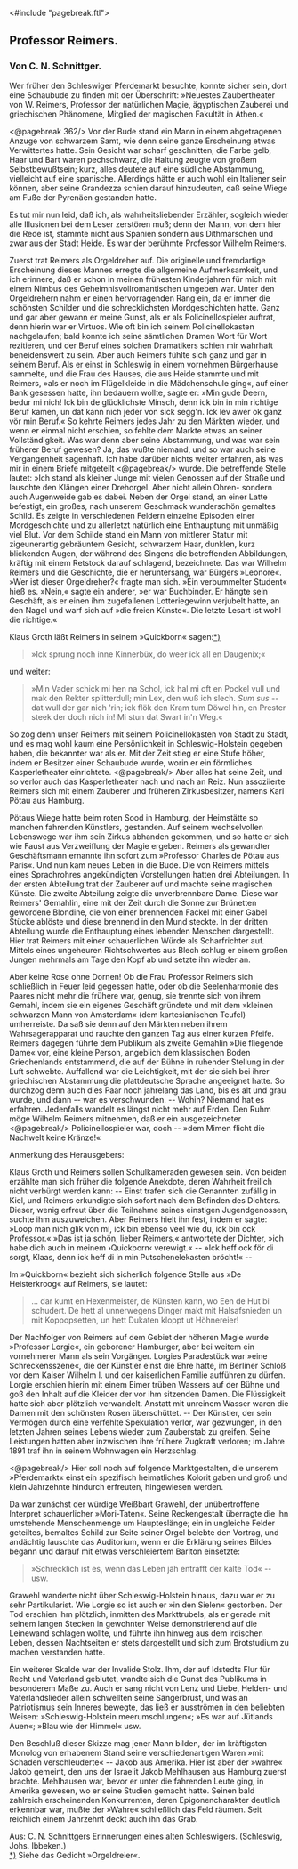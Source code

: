 <#include "pagebreak.ftl">
<h2>Professor Reimers.</h2>

<h3>Von C. N. Schnittger.</h3>

Wer früher den Schleswiger Pferdemarkt besuchte, konnte sicher
sein, dort eine Schaubude zu finden mit der Überschrift:
»Neuestes Zaubertheater von W. Reimers, Professor der natürlichen
Magie, ägyptischen Zauberei und griechischen Phänomene, Mitglied
der magischen Fakultät in Athen.«
 
\<@pagebreak 362/>
Vor der Bude stand ein Mann in einem abgetragenen Anzuge
von schwarzem Samt, wie denn seine ganze Erscheinung etwas Verwittertes
hatte. Sein Gesicht war scharf geschnitten, die Farbe gelb,
Haar und Bart waren pechschwarz, die Haltung zeugte von großem
Selbstbewußtsein; kurz, alles deutete auf eine südliche Abstammung,
vielleicht auf eine spanische. Allerdings hätte er auch wohl ein
Italiener sein können, aber seine Grandezza schien darauf hinzudeuten,
daß seine Wiege am Fuße der Pyrenäen gestanden hatte.

Es tut mir nun leid, daß ich, als wahrheitsliebender Erzähler,
sogleich wieder alle Illusionen bei dem Leser zerstören muß; denn
der Mann, von dem hier die Rede ist, stammte nicht aus Spanien
sondern aus Dithmarschen und zwar aus der Stadt Heide. Es war
der berühmte Professor Wilhelm Reimers.

Zuerst trat Reimers als Orgeldreher auf. Die originelle und
fremdartige Erscheinung dieses Mannes erregte die allgemeine Aufmerksamkeit, 
und ich erinnere, daß er schon in meinen frühesten
Kinderjahren für mich mit einem Nimbus des Geheimnisvollromantischen
umgeben war. Unter den Orgeldrehern nahm er einen
hervorragenden Rang ein, da er immer die schönsten Schilder und
die schrecklichsten Mordgeschichten hatte. Ganz und gar aber gewann
er meine Gunst, als er als Policinellospieler auftrat, denn hierin war
er Virtuos. Wie oft bin ich seinem Policinellokasten nachgelaufen;
bald konnte ich seine sämtlichen Dramen Wort für Wort rezitieren,
und der Beruf eines solchen Dramatikers schien mir wahrhaft
beneidenswert zu sein. Aber auch Reimers fühlte sich ganz und
gar in seinem Beruf. Als er einst in Schleswig in einem vornehmen
Bürgerhause sammelte, und die Frau des Hauses, die aus
Heide stammte und mit Reimers, »als er noch im Flügelkleide in
die Mädchenschule ging«, auf einer Bank gesessen hatte, ihn bedauern
wollte, sagte er: »Min gude Deern, bedur mi nich! Ick bin
de glücklichste Minsch, denn ick bin in min richtige Beruf kamen, un
dat kann nich jeder von sick segg'n. Ick lev awer ok ganz vör min
Beruf.« So kehrte Reimers jedes Jahr zu den Märkten wieder,
und wenn er einmal nicht erschien, so fehlte dem Markte etwas an
seiner Vollständigkeit. Was war denn aber seine Abstammung, und
was war sein früherer Beruf gewesen? Ja, das wußte niemand,
und so war auch seine Vergangenheit sagenhaft. Ich habe darüber
nichts weiter erfahren, als was mir in einem Briefe mitgeteilt 
\<@pagebreak/>
wurde. Die betreffende Stelle lautet: »Ich stand als kleiner Junge
mit vielen Genossen auf der Straße und lauschte den Klängen einer
Drehorgel. Aber nicht allein Ohren- sondern auch Augenweide
gab es dabei. Neben der Orgel stand, an einer Latte befestigt, ein
großes, nach unserem Geschmack wunderschön gemaltes Schild. Es
zeigte in verschiedenen Feldern einzelne Episoden einer Mordgeschichte
und zu allerletzt natürlich eine Enthauptung mit unmäßig
viel Blut. Vor dem Schilde stand ein Mann von mittlerer Statur
mit zigeunerartig gebräuntem Gesicht, schwarzem Haar, dunklen, kurz
blickenden Augen, der während des Singens die betreffenden Abbildungen,
kräftig mit einem Retstock darauf schlagend, bezeichnete.
Das war Wilhelm Reimers und die Geschichte, die er heruntersang,
war Bürgers »Leonore«. »Wer ist dieser Orgeldreher?« fragte man
sich. »Ein verbummelter Student« hieß es. »Nein,« sagte ein
anderer, »er war Buchbinder. Er hängte sein Geschäft, als er einen
ihm zugefallenen Lotteriegewinn verjubelt hatte, an den Nagel und
warf sich auf »die freien Künste«. Die letzte Lesart ist wohl die
richtige.«

Klaus Groth läßt Reimers in seinem »Quickborn« sagen:<a class="refnote" id="rn1" href="#fn1">*)</a>

> »Ick sprung noch inne Kinnerbüx,
do weer ick all en Daugenix;«

und weiter:

> »Min Vader schick mi hen na Schol,
ick hal mi oft en Pockel vull
und mak den Rekter splitterdull;
min Lex, den wuß ich slech.
<i>Sum sus</i> -- dat wull der gar nich 'rin;
ick flök den Kram tum Döwel hin,
en Prester steek der doch nich in!
Mi stun dat Swart in'n Weg.«

So zog denn unser Reimers mit seinem Policinellokasten von
Stadt zu Stadt, und es mag wohl kaum eine Persönlichkeit in
Schleswig-Holstein gegeben haben, die bekannter war als er. Mit
der Zeit stieg er eine Stufe höher, indem er Besitzer einer Schaubude
wurde, worin er ein förmliches Kasperletheater einrichtete.
\<@pagebreak/>
Aber alles hat seine Zeit, und so verlor auch das Kasperletheater
nach und nach an Reiz. Nun assoziierte Reimers sich mit einem
Zauberer und früheren Zirkusbesitzer, namens Karl Pötau aus
Hamburg.

Pötaus Wiege hatte beim roten Sood in Hamburg, der Heimstätte
so manchen fahrenden Künstlers, gestanden. Auf seinem wechselvollen
Lebenswege war ihm sein Zirkus abhanden gekommen, und
so hatte er sich wie Faust aus Verzweiflung der Magie ergeben.
Reimers als gewandter Geschäftsmann ernannte ihn sofort zum
»Professor Charles de Pötau aus Paris«. Und nun kam neues
Leben in die Bude. Die von Reimers mittels eines Sprachrohres
angekündigten Vorstellungen hatten drei Abteilungen. In der ersten
Abteilung trat der Zauberer auf und machte seine magischen Künste.
Die zweite Abteilung zeigte die unverbrennbare Dame. Diese war
Reimers' Gemahlin, eine mit der Zeit durch die Sonne zur Brünetten
gewordene Blondine, die von einer brennenden Fackel mit
einer Gabel Stücke ablöste und diese brennend in den Mund steckte.
In der dritten Abteilung wurde die Enthauptung eines lebenden
Menschen dargestellt. Hier trat Reimers mit einer schauerlichen
Würde als Scharfrichter auf. Mittels eines ungeheuren Richtschwertes
aus Blech schlug er einem großen Jungen mehrmals am
Tage den Kopf ab und setzte ihn wieder an.

Aber keine Rose ohne Dornen! Ob die Frau Professor Reimers
sich schließlich in Feuer leid gegessen hatte, oder ob die Seelenharmonie
des Paares nicht mehr die frühere war, genug, sie trennte
sich von ihrem Gemahl, indem sie ein eigenes Geschäft gründete
und mit dem »kleinen schwarzen Mann von Amsterdam« (dem kartesianischen
Teufel) umherreiste. Da saß sie denn auf den Märkten
neben ihrem Wahrsagerapparat und rauchte den ganzen Tag aus
einer kurzen Pfeife. Reimers dagegen führte dem Publikum als
zweite Gemahlin »Die fliegende Dame« vor, eine kleine Person,
angeblich dem klassischen Boden Griechenlands entstammend, die auf
der Bühne in ruhender Stellung in der Luft schwebte. Auffallend
war die Leichtigkeit, mit der sie sich bei ihrer griechischen Abstammung
die plattdeutsche Sprache angeeignet hatte. So durchzog denn auch
dies Paar noch jahrelang das Land, bis es alt und grau wurde,
und dann -- war es verschwunden. -- Wohin? Niemand hat es
erfahren. Jedenfalls wandelt es längst nicht mehr auf Erden. Den
Ruhm möge Wilhelm Reimers mitnehmen, daß er ein ausgezeichneter 
\<@pagebreak/>
Policinellospieler war, doch -- »dem Mimen flicht die Nachwelt keine
Kränze!«

<div class="g">Anmerkung des Herausgebers:</div>

Klaus Groth und Reimers sollen Schulkameraden gewesen sein.
Von beiden erzählte man sich früher die folgende Anekdote, deren
Wahrheit freilich nicht verbürgt werden kann: -- Einst trafen sich
die Genannten zufällig in Kiel, und Reimers erkundigte sich sofort
nach dem Befinden des Dichters. Dieser, wenig erfreut über die
Teilnahme seines einstigen Jugendgenossen, suchte ihm auszuweichen.
Aber Reimers hielt ihn fest, indem er sagte: »Loop man nich glik
von mi, ick bin ebenso veel wie du, ick bin ock Professor.« »Das
ist ja schön, lieber Reimers,« antwortete der Dichter, »ich habe dich
auch in meinem ›Quickborn‹ verewigt.« -- »Ick heff ock för di sorgt,
Klaas, denn ick heff di in min Putschenelekasten bröcht!« --

Im »Quickborn« bezieht sich sicherlich folgende Stelle aus »De
Heisterkroog« auf Reimers, sie lautet:

> ... dar kumt en Hexenmeister,
de Künsten kann, wo Een de Hut bi schudert.
De hett al unnerwegens Dinger makt
mit Halsafsnieden un mit Koppopsetten,
un hett Dukaten kloppt ut Höhnereier!

Der Nachfolger von Reimers auf dem Gebiet der höheren Magie
wurde »Professor Lorgie«, ein geborener Hamburger, aber bei weitem
ein vornehmerer Mann als sein Vorgänger. Lorgies Paradestück
war »eine Schreckensszene«, die der Künstler einst die Ehre hatte,
im Berliner Schloß vor dem Kaiser Wilhelm I. und der kaiserlichen
Familie aufführen zu dürfen. Lorgie erschien hierin mit einem
Eimer trüben Wassers auf der Bühne und goß den Inhalt auf die
Kleider der vor ihm sitzenden Damen. Die Flüssigkeit hatte sich
aber plötzlich verwandelt. Anstatt mit unreinem Wasser waren die
Damen mit den schönsten Rosen überschüttet. -- Der Künstler, der
sein Vermögen durch eine verfehlte Spekulation verlor, war gezwungen,
in den letzten Jahren seines Lebens wieder zum Zauberstab
zu greifen. Seine Leistungen hatten aber inzwischen ihre frühere
Zugkraft verloren; im Jahre 1891 traf ihn in seinem Wohnwagen
ein Herzschlag.
 
\<@pagebreak/>
Hier soll noch auf folgende Marktgestalten, die unserem »Pferdemarkt«
einst ein spezifisch heimatliches Kolorit gaben und groß und
klein Jahrzehnte hindurch erfreuten, hingewiesen werden.

Da war zunächst der würdige Weißbart Grawehl, der unübertroffene
Interpret schauerlicher »Mori-Taten«. Seine Reckengestalt
überragte die ihn umstehende Menschenmenge um Haupteslänge; ein
in ungleiche Felder geteiltes, bemaltes Schild zur Seite seiner Orgel
belebte den Vortrag, und andächtig lauschte das Auditorium, wenn
er die Erklärung seines Bildes begann und darauf mit etwas verschleiertem
Bariton einsetzte:

> »Schrecklich ist es, wenn das Leben
jäh entrafft der kalte Tod« -- usw.

Grawehl wanderte nicht über Schleswig-Holstein hinaus, dazu
war er zu sehr Partikularist. Wie Lorgie so ist auch er »in den
Sielen« gestorben. Der Tod erschien ihm plötzlich, inmitten des
Markttrubels, als er gerade mit seinem langen Stecken in gewohnter
Weise demonstrierend auf die Leinewand schlagen wollte, und führte
ihn hinweg aus dem irdischen Leben, dessen Nachtseiten er stets
dargestellt und sich zum Brotstudium zu machen verstanden hatte.

Ein weiterer Skalde war der Invalide Stolz. Ihm, der auf
Idstedts Flur für Recht und Vaterland geblutet, wandte sich die
Gunst des Publikums in besonderem Maße zu. Auch er sang nicht
von Lenz und Liebe, Helden- und Vaterlandslieder allein schwellten
seine Sängerbrust, und was an Patriotismus sein Inneres bewegte,
das ließ er ausströmen in den beliebten Weisen: »Schleswig-Holstein
meerumschlungen«; »Es war auf Jütlands Auen«; »Blau wie der
Himmel« usw.

Den Beschluß dieser Skizze mag jener Mann bilden, der im
kräftigsten Monolog von erhabenem Stand seine verschiedenartigen
Waren »mit Schaden verschleuderte« -- Jakob aus Amerika. Hier
ist aber der »wahre« Jakob gemeint, den uns der Israelit Jakob
Mehlhausen aus Hamburg zuerst brachte. Mehlhausen war, bevor
er unter die fahrenden Leute ging, in Amerika gewesen, wo er
seine Studien gemacht hatte. Seinen bald zahlreich erscheinenden
Konkurrenten, deren Epigonencharakter deutlich erkennbar war, mußte
der »Wahre« schließlich das Feld räumen. Seit reichlich einem
Jahrzehnt deckt auch ihn das Grab.

<div class="source">Aus: C. N. Schnittgers Erinnerungen eines alten Schleswigers.
(Schleswig, Johs. Ibbeken.)</div>

<div class="footnote" id="fn1"><a href="#rn1">*)</a> Siehe das Gedicht »Orgeldreier«.</div>
 
